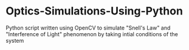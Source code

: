 # Optics-Simulations-Using-Python
 
Python script written using OpenCV to simulate "Snell's Law" and "Interference of Light" phenomenon by taking intial conditions of the system
